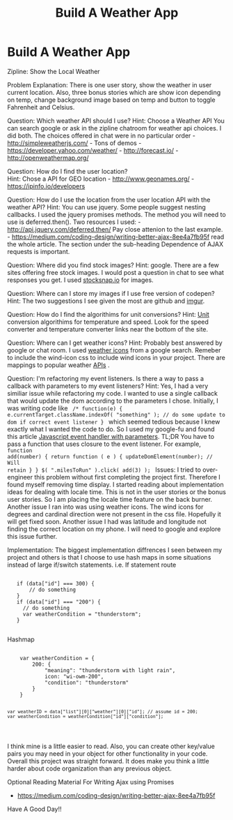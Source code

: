 ﻿---
title: Build A Weather App
category: FreeCodeCamp
tags: fcc, js, zipline, pomodoro clock
---

Build A Weather App
==========

Zipline: Show the Local Weather 
 
Problem Explanation: 
    There is one user story, show the weather in user current location. Also, three bonus stories which are show icon depending on temp, change background image based on temp and button to toggle Fahrenheit and Celsius. 
  
Question: Which weather API should I use?
Hint: Choose a Weather API
    You can search google or ask in the zipline chatroom for weather api choices. I did both. The choices offered in chat were in no particular order
      - http://simpleweatherjs.com/ - Tons of demos
      - https://developer.yahoo.com/weather/
      - http://forecast.io/
      - http://openweathermap.org/ 
    
 Question: How do I find the user location?    
 Hint: Chose a API for GEO location
      - http://www.geonames.org/
      - https://ipinfo.io/developers
      
 Question: How do I use the location from the user location API with the weather API?
 Hint: You can use jquery. Some people suggest nesting callbacks. I used the jquery promises methods. The method you will need to use is deferred.then().
    Two resources I used: 
      - http://api.jquery.com/deferred.then/  Pay close attenion to the last example.
      - https://medium.com/coding-design/writing-better-ajax-8ee4a7fb95f read the whole article. The section under the sub-heading Dependence of AJAX requests is important.
      
  Question: Where did you find stock images?
  Hint: google. There are a few sites offering free stock images. I would post a question in chat to see what responses you get. I used [stocksnap.io](https://stocksnap.io/) for images. 
    
  Question: Where can I store my images if I use free version of codepen?
  Hint: The two suggestions I see given the most are github and [imgur](http://imgur.com/).
  
  Question: How do I find the algorithims for unit conversions?
  Hint: [Unit](https://www.unitjuggler.com/index.html) conversion algorithims for temperature and speed. Look for the speed converter and temperature converter links near the bottom of the site. 
    
  Question: Where can I get weather icons?
  Hint: Probably best answered by google or chat room. I used [weather icons](http://erikflowers.github.io/weather-icons/) from a google search. Remeber to include the wind-icon css to include wind icons in your project. There are mappings to popular weather [APIs](https://erikflowers.github.io/weather-icons/api-list.html) .
    
  Question: I'm refactoring my event listeners. Is there a way to pass a callback with parameters to my event listeners?
  Hint: Yes, I had a very similiar issue while refactoring my code. I wanted to use a single callback that would update the dom according to the parameters I chose. Initially, I was writing code like
  <code>
      /* 
      function(e) {
          e.currentTarget.className.indexOf( "something" );
          // do some update to dom if correct event listener
      }
  </code>
  which seemed tedious because I knew exactly what I wanted the code to do. So I used my google-fu and found this article [Javascript event handler with parameters](http://stackoverflow.com/questions/10000083/javascript-event-handler-with-parameters). TL;DR You have to pass a function that uses closure to the event listener. For example, 
  <code>
      function add(number) {
          return function ( e ) {
              updateDomElement(number);  // Will retain 
          }
      }
      $( ".milesToRun" ).click( add(3) );
  </code>
 Issues:
 I tried to over-engineer this problem without first completing the project first. Therefore I found myself removing time display. I started reading about implementation ideas for dealing with locale time. This is not in the user stories or the bonus user stories. So I am placing the locale time feature on the back burner. Another issue I ran into was using weather icons. The wind icons for degrees and cardinal direction were not present in the css file. Hopefully it will get fixed soon. Another issue I had was latitude and longitude not finding the correct location on my phone. I will need to google and explore this issue further. 
 
 Implementation:
 The biggest implementation diffrences I seen between my project and others is that I choose to use hash maps in some situations instead of large if/switch statements.
 i.e. If statement route
 
 <code>
   if (data["id"] === 300) {
       // do something
   }
   if (data["id"] === "200") {
     // do something
     var weatherCondition = "thunderstorm";
   }
 </code>
 
 Hashmap
 
 <code>
    var weatherCondition = {
        200: {
            "meaning": "thunderstorm with light rain",
            icon: "wi-owm-200",
            "condition": "thunderstorm"
        }
    }
   
    var weatherID = data["list"][0]["weather"][0]["id"]; // assume id = 200;
    var weatherCondition = weatherCondition["id"]["condition"];  
 </code>
 
 I think mine is a little easier to read. Also, you can create other key/value pairs you may need in your object for other functionality in your code. Overall this project was straight forward. It does make you think a little harder about code organization than any previous object. 
 
 Optional Reading Material For Writing Ajax using Promises
   - https://medium.com/coding-design/writing-better-ajax-8ee4a7fb95f
 
 Have A Good Day!!
